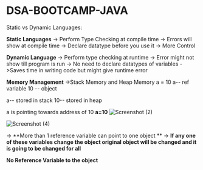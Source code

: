 # DSA-BOOTCAMP-JAVA

Static vs Dynamic Languages:

**Static Languages**
-> Perform Type Checking at compile time
-> Errors will show at compile time
-> Declare datatype before you use it
-> More Control

**Dynamic Language**
-> Perform type checking at runtime
-> Error might not show till program is run
-> No need to declare datatypes of variables
->Saves time in writing code but might give runtime error

**Memory Management**
->Stack Memory and Heap Memory
a = 10
a-- ref variable
10 -- object

a-- stored in stack
10-- stored in heap

a is pointing towards address of 10
**a=10**
![Screenshot (2)](https://user-images.githubusercontent.com/106425794/171350413-94915995-9e04-4e86-8800-b53ccb48978a.png)

![Screenshot (4)](https://user-images.githubusercontent.com/106425794/171351457-3080f479-180d-4384-87d0-8f7c3b48d37f.png)

-> **More than 1 reference variable can point to one object **
-> **If any one of these variables change the object original object will be changed and it is going to be changed for all**

**No Reference Variable to the object**
